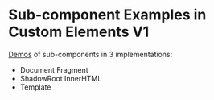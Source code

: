 # Sub-component Examples in Custom Elements V1
[Demos](https://zvakanaka.github.io/sub-component) of sub-components in 3 implementations:
* Document Fragment
* ShadowRoot InnerHTML
* Template
